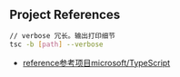 ## Project References

```bash
// verbose 冗长。输出打印细节
tsc -b [path] --verbose 
```

- [reference参考项目microsoft/TypeScript](https://github.com/microsoft/TypeScript/tree/master/src)